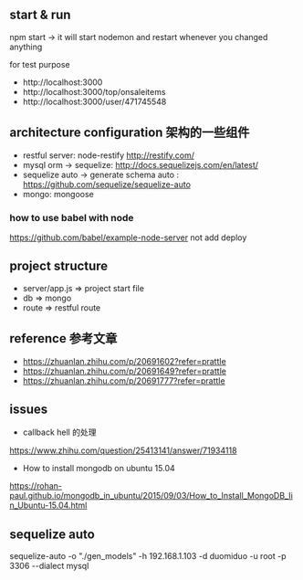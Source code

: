 ## start & run
npm start -> it will start nodemon and restart whenever you changed anything

for test purpose
- http://localhost:3000
- http://localhost:3000/top/onsaleitems
- http://localhost:3000/user/471745548

## architecture configuration 架构的一些组件
- restful server: node-restify http://restify.com/
- mysql orm -> sequelize: http://docs.sequelizejs.com/en/latest/
- sequelize auto -> generate schema auto : https://github.com/sequelize/sequelize-auto
- mongo: mongoose

### how to use babel with node
https://github.com/babel/example-node-server
not add deploy

## project structure
- server/app.js => project start file
- db => mongo
- route => restful route


## reference 参考文章
- https://zhuanlan.zhihu.com/p/20691602?refer=prattle
- https://zhuanlan.zhihu.com/p/20691649?refer=prattle
- https://zhuanlan.zhihu.com/p/20691777?refer=prattle


## issues
- callback hell 的处理

https://www.zhihu.com/question/25413141/answer/71934118

- How to install mongodb on ubuntu 15.04

https://rohan-paul.github.io/mongodb_in_ubuntu/2015/09/03/How_to_Install_MongoDB_Iin_Ubuntu-15.04.html

## sequelize auto
sequelize-auto -o "./gen_models" -h 192.168.1.103 -d duomiduo -u root -p 3306 --dialect mysql
